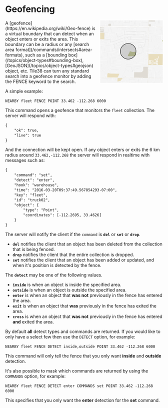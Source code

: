<!--
layout:  index.html
title:   Geofencing - Tile38
class:   topic
super:   documentation
-->

# Geofencing

<img src="/img/geofence.gif" width="200" height="200" border="0" alt="Geofence animation" align="right" style="margin-left: 10px" class="side-img">
A [geofence](https://en.wikipedia.org/wiki/Geo-fence) is a virtual boundary that can detect when an object enters or exits the area. This boundary can be a radius or any [search area format](/commands/intersects#area-formats), such as a [bounding box](/topics/object-types#bounding-box), [GeoJSON](/topics/object-types#geojson) object, etc. Tile38 can turn any standard search into a geofence monitor by adding the FENCE keyword to the search. 
<br clear="all">

A simple example:

```tile38
NEARBY fleet FENCE POINT 33.462 -112.268 6000
```

This command opens a geofence that monitors the `fleet` collection. The server will respond with:

```tile38-json
{ 
    "ok": true,
    "live": true
}
```

And the connection will be kept open. If any object enters or exits the 6 km radius around `33.462,-112.268` the server will respond in realtime with messages such as:

```tile38-json
{
    "command": "set",
    "detect": "enter",
    "hook": "warehouse",
    "time": "2016-03-20T09:37:49.567854293-07:00",
    "key": "fleet",
    "id": "truck02",
    "object": {
        "type": "Point",
        "coordinates": [-112.2695, 33.4626]
    }
}
```

The server will notify the client if the `command` is **`del`** or **`set`** or **`drop`**. 

- **`del`** notifies the client that an object has been deleted from the collection that is being fenced.
- **`drop`** notifies the client that the entire collection is dropped.
- **`set`** notifies the client that an object has been added or updated, and when it's position is detected by the fence.

<a name="detect"></a>
The **`detect`** may be one of the following values.

- **`inside`** is when an object is inside the specified area.
- **`outside`** is when an object is outside the specified area.
- **`enter`** is when an object that **was not** previously in the fence has entered the area.
- **`exit`** is when an object that **was** previously in the fence has exited the area.
- **`cross`** is when an object that **was not** previously in the fence has entered **and** exited the area.

By default **all** detect types and commands are returned.
If you would like to only have a select few then use the `DETECT` option, for example:

```tile38
NEARBY fleet FENCE DETECT inside,outside POINT 33.462 -112.268 6000
```

This command will only tell the fence that you only want **inside** and **outside** detection.

It's also possible to mask which commands are returned by using the	`COMMANDS` option, for example:

```tile38
NEARBY fleet FENCE DETECT enter COMMANDS set POINT 33.462 -112.268 6000
```

This specifies that you only want the **enter** detection for the **set** command.

